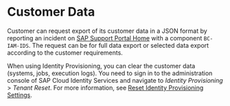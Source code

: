 <!-- loio918c93c032d14b7fae5d900c960896e0 -->

# Customer Data

Customer can request export of its customer data in a JSON format by reporting an incident on [SAP Support Portal Home](https://support.sap.com/en/index.html) with a component `BC-IAM-IDS`. The request can be for full data export or selected data export according to the customer requirements.

When using Identity Provisioning, you can clear the customer data \(systems, jobs, execution logs\). You need to sign in to the administration console of SAP Cloud Identity Services and navigate to *Identity Provisioning* \> *Tenant Reset*. For more information, see [Reset Identity Provisioning Settings](../Operation-Guide/reset-identity-provisioning-settings-8c7ba9a.md).

